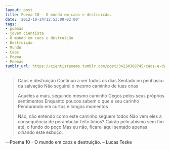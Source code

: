 ```yaml
---
layout: post
title: Poema 10 - O mundo em caos e destruição.
date: '2012-10-24T12:53:00-02:00'
tags:
- poemas
- jovem cientista
- O mundo em caos e destruição
- Destruição
- Mundo
- Caos
- Poema
- Poemas
tumblr_url: https://cientistpoems.tumblr.com/post/34234388745/caos-e-destrui%C3%A7%C3%A3o-continuo-a-ver-todos-os-dias
---
```

> Caos e destruição
> Continuo a ver todos os dias
> Sentado no penhasco da salvação
> Não seguirei o mesmo caminho de tuas crias
>
> Aqueles a mais, seguindo mesmo caminho
> Cegos pelos seus próprios sentimentos
> Enquanto poucos sabem o que é seu carinho
> Pendurando em curtos e longos momentos
>
> Não, não entendo como este caminho seguem todos
> Não vem eles a consequência de perambular feito lobos?
> Cairão pelo abismo sem fim até, o fundo do poço
> Mas eu não, ficarei aqui sentado apenas olhando este esboço.

—Poema 10 - O mundo em caos e destruição. – Lucas Teske
